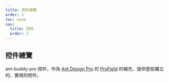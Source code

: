 ```yaml
---
title: 控件總覽
order: 1
toc: none
nav:
  title: 控件
  order: 2
---
```


## 控件總覽

ant-buddy-pro 控件，作為 [Ant Design Pro](https://pro.ant.design/) 的 [ProField](https://github.com/ant-design/pro-components/blob/master/packages/field/README.md) 的補充，提供壹些獨立的、實用的控件。
